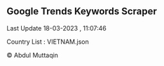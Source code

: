 

## Google Trends Keywords Scraper 
 
Last Update 18-03-2023 , 11:07:46

Country List :
VIETNAM.json



© Abdul Muttaqin 
